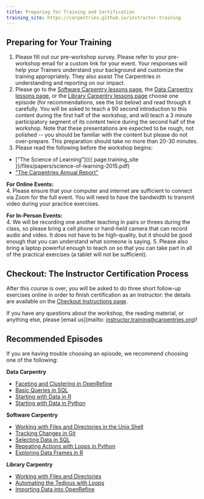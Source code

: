```yaml
---
title: Preparing for Training and Certification
training_site: https://carpentries.github.io/instructor-training
---
```


## Preparing for Your Training

1. Please fill out our pre-workshop survey. Please refer to your pre-workshop email
   for a custom link for your event. Your responses will help your Trainers understand
   your background and customize the training appropriately. They also assist The Carpentries
   in understanding and reporting on our impact.
2. Please go to the [Software Carpentry lessons page](https://software-carpentry.org/lessons/),
   the [Data Carpentry lessons page](https://datacarpentry.org/lessons/), or the
   [Library Carpentry lessons page](https://librarycarpentry.org/lessons/) choose one episode
   (for recommendations, see the list below) and read through it carefully.
   You will be asked to teach a 90 second introduction to this content during
   the first half of the workshop, and will teach a 3 minute participatory segment
   of its content twice during the second half of the workshop. Note that these
   presentations are expected to be rough, not polished -- you should be familiar
   with the content but please do not over-prepare. This preparation should take no more than 20-30 minutes.
3. Please read the following before the workshop begins:

- ["The Science of Learning"]({{ page.training_site }}/files/papers/science-of-learning-2015.pdf)
- ["The Carpentries Annual Report"](https://carpentries.org/files/reports/Carpentries2020AnnualReport.pdf)

**For Online Events:**  
4\. Please ensure that your computer and internet are sufficient to connect via Zoom
for the full event. You will need to have the bandwidth to transmit video during your practice exercises.

**For In-Person Events:**  
4\. We will be recording one another teaching in pairs or threes during the class,
so please bring a cell phone or hand-held camera that can record audio and video.
It does not have to be high-quality, but it should be good enough that you can understand what someone is saying.
5\. Please also bring a laptop powerful enough to teach on so that you can take part
in all of the practical exercises (a tablet will not be sufficient).

## Checkout: The Instructor Certification Process

After this course is over, you will be asked to do three short follow-up exercises online
in order to finish certification as an Instructor: the details are available on the [Checkout Instructions page](https://carpentries.github.io/instructor-training/checkout/index.html).

If you have any questions about the workshop, the reading material, or anything else, please \[email us\](mailto: [instructor.training@carpentries.org](mailto:instructor.training@carpentries.org))!

## Recommended Episodes

If you are having trouble choosing an episode, we recommend choosing one of the following:

**Data Carpentry**

- [Faceting and Clustering in OpenRefine](https://datacarpentry.org/OpenRefine-ecology-lesson/01-working-with-openrefine/)
- [Basic Queries in SQL](https://datacarpentry.org/sql-ecology-lesson/01-sql-basic-queries/)
- [Starting with Data in R](https://datacarpentry.org/R-ecology-lesson/02-starting-with-data.html)
- [Starting with Data in Python](https://datacarpentry.org/python-ecology-lesson/02-starting-with-data)

**Software Carpentry**

- [Working with Files and Directories in the Unix Shell](https://swcarpentry.github.io/shell-novice/03-create/)
- [Tracking Changes in Git](https://swcarpentry.github.io/git-novice/04-changes/)
- [Selecting Data in SQL](https://swcarpentry.github.io/sql-novice-survey/01-select/)
- [Repeating Actions with Loops in Python](https://swcarpentry.github.io/python-novice-inflammation/05-loop/)
- [Exploring Data Frames in R](https://swcarpentry.github.io/r-novice-gapminder/05-data-structures-part2/)

**Library Carpentry**

- [Working with Files and Directories](https://librarycarpentry.org/lc-shell/03-working-with-files-and-folders/index.html)
- [Automating the Tedious with Loops](https://librarycarpentry.github.io/lc-shell/04-loops/index.html)
- [Importing Data into OpenRefine](https://librarycarpentry.org/lc-open-refine/02-importing-data/index.html)


